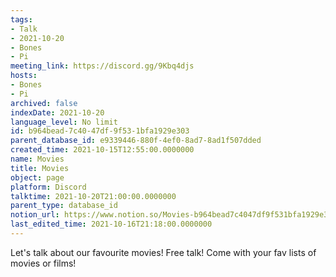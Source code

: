 ```yaml
---
tags:
- Talk
- 2021-10-20
- Bones
- Pi
meeting_link: https://discord.gg/9Kbq4djs
hosts:
- Bones
- Pi
archived: false
indexDate: 2021-10-20
language_level: No limit
id: b964bead-7c40-47df-9f53-1bfa1929e303
parent_database_id: e9339446-880f-4ef0-8ad7-8ad1f507dded
created_time: 2021-10-15T12:55:00.0000000
name: Movies
title: Movies
object: page
platform: Discord
talktime: 2021-10-20T21:00:00.0000000
parent_type: database_id
notion_url: https://www.notion.so/Movies-b964bead7c4047df9f531bfa1929e303
last_edited_time: 2021-10-16T21:18:00.0000000
---
```


Let's talk about our favourite movies!
Free talk! Come with your fav lists of movies or films!


